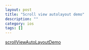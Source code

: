 ```yaml
---
layout: post
title: "Scroll view autolayout demo"
description: ""
category: ios
tags: []
---
```


[scrollViewAutoLayoutDemo](https://github.com/bumaociyuan/scrollViewAutoLayoutDemo)
